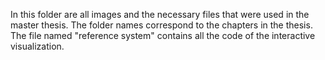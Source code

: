 In this folder are all images and the necessary files that were used in the master thesis. The folder names correspond to the chapters in the thesis. The file named "reference system" contains all the code of the interactive visualization.

